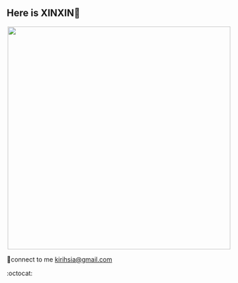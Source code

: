 ## Here is XINXIN:tiger:    


  
<div id="header" align="center">
  <img src="https://media.giphy.com/media/qQRfz2VfUbDeebczif/giphy.gif" width="500"/>
</div>  
  

  
:email:connect to me kirihsia@gmail.com

  
  
:octocat:
  
<!--
**kirihsia/kirihsia** is a ✨ _special_ ✨ repository because its `README.md` (this file) appears on your GitHub profile.

Here are some ideas to get you started:

- 🔭 I’m currently working on ...
- 🌱 I’m currently learning ...
- 👯 I’m looking to collaborate on ...
- 🤔 I’m looking for help with ...
- 💬 Ask me about ...
- 📫 How to reach me: ...
- 😄 Pronouns: ...
- ⚡ Fun fact: ...
-->
